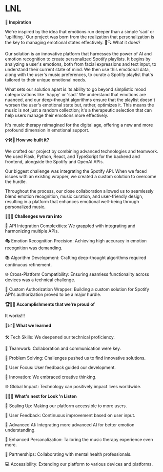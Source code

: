 # LNL
 
**🌟 Inspiration**

We're inspired by the idea that emotions run deeper than a simple 'sad' or 'uplifting.' Our project was born from the realization that personalization is the key to managing emotional states effectively.
🤯🔍 What it does?

Our solution is an innovative platform that harnesses the power of AI and emotion recognition to create personalized Spotify playlists. It begins by analyzing a user's emotions, both from facial expressions and text input, to understand their current state of mind. We then use this emotional data, along with the user's music preferences, to curate a Spotify playlist that's tailored to their unique emotional needs.

What sets our solution apart is its ability to go beyond simplistic mood categorizations like 'happy' or 'sad.' We understand that emotions are nuanced, and our deep-thought algorithms ensure that the playlist doesn't worsen the user's emotional state but, rather, optimizes it. This means the music is not just a random collection; it's a therapeutic selection that can help users manage their emotions more effectively.

It's music therapy reimagined for the digital age, offering a new and more profound dimension in emotional support.

**💡🛠💎 How we built it?**

We crafted our project by combining advanced technologies and teamwork. We used Flask, Python, React, and TypeScript for the backend and frontend, alongside the Spotify and OpenAI APIs.

Our biggest challenge was integrating the Spotify API. When we faced issues with an existing wrapper, we created a custom solution to overcome the hurdle.

Throughout the process, our close collaboration allowed us to seamlessly blend emotion recognition, music curation, and user-friendly design, resulting in a platform that enhances emotional well-being through personalized music.

**🧩🤔💡 Challenges we ran into**

🔌 API Integration Complexities: We grappled with integrating and harmonizing multiple APIs.

🎭 Emotion Recognition Precision: Achieving high accuracy in emotion recognition was demanding.

📚 Algorithm Development: Crafting deep-thought algorithms required continuous refinement.

🌐 Cross-Platform Compatibility: Ensuring seamless functionality across devices was a technical challenge.

🔑 Custom Authorization Wrapper: Building a custom solution for Spotify API's authorization proved to be a major hurdle.

**🏆🥇🎉 Accomplishments that we're proud of**

It works!!!

**🧐📈🔎 What we learned**

🛠 Tech Skills: We deepened our technical proficiency.

🤝 Teamwork: Collaboration and communication were key.

🚧 Problem Solving: Challenges pushed us to find innovative solutions.

🌟 User Focus: User feedback guided our development.

🚀 Innovation: We embraced creative thinking.

🌐 Global Impact: Technology can positively impact lives worldwide.

**🌟👥🚀 What's next for Look 'n Listen**

🚀 Scaling Up: Making our platform accessible to more users.

🔄 User Feedback: Continuous improvement based on user input.

🧠 Advanced AI: Integrating more advanced AI for better emotion understanding.

🎵 Enhanced Personalization: Tailoring the music therapy experience even more.

🤝 Partnerships: Collaborating with mental health professionals.

💻 Accessibility: Extending our platform to various devices and platforms.
